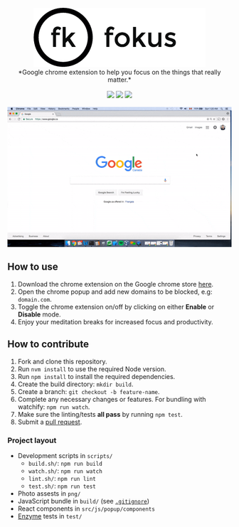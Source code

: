 <p align="center">
  <img src="https://github.com/williamgrosset/fokus/blob/master/png/fokus_title.png" /><br />
  *Google chrome extension to help you focus on the things that really matter.*<br /><br/>
  <img src="https://img.shields.io/badge/code_style-prettier-ff69b4.svg?style=flat-square" />
  <img src="https://img.shields.io/chrome-web-store/rating/kapnmpfkldbacoamceiggkcoaepfgiea.svg" />
  <img src="https://img.shields.io/chrome-web-store/price/kapnmpfkldbacoamceiggkcoaepfgiea.svg" /><br /><br/>
  <img src="https://github.com/williamgrosset/fokus/blob/master/png/example.gif" />
</p>

## How to use
1. Download the chrome extension on the Google chrome store [here](https://chrome.google.com/webstore/detail/fokus/kapnmpfkldbacoamceiggkcoaepfgiea).
2. Open the chrome popup and add new domains to be blocked, e.g: `domain.com`.
3. Toggle the chrome extension on/off by clicking on either **Enable** or **Disable** mode.
4. Enjoy your meditation breaks for increased focus and productivity.  

## How to contribute
1. Fork and clone this repository.
2. Run `nvm install` to use the required Node version.
3. Run `npm install` to install the required dependencies.
4. Create the build directory: `mkdir build`.
5. Create a branch: `git checkout -b feature-name`.
6. Complete any necessary changes or features. For bundling with watchify: `npm run watch`.
7. Make sure the linting/tests **all pass** by running `npm test`.
8. Submit a [pull request](https://help.github.com/articles/creating-a-pull-request-from-a-fork/).

### Project layout
+ Development scripts in `scripts/`
  * `build.sh/`: `npm run build`
  * `watch.sh/`: `npm run watch`
  * `lint.sh/`: `npm run lint`
  * `test.sh/`: `npm run test`
+ Photo assests in `png/`
+ JavaScript bundle in `build/` (see [`.gitignore`](https://github.com/williamgrosset/fokus/blob/master/.gitignore#L5))
+ React components in `src/js/popup/components`
+ [Enzyme](https://github.com/airbnb/enzyme) tests in `test/`
